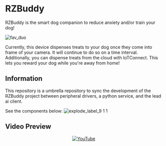 # RZBuddy

RZBuddy is the smart dog companion to reduce anxiety and/or train your dog!

![fav_duo](https://github.com/user-attachments/assets/dcc63883-8f6b-4645-99bc-f72db1ae3960)

Currently, this device dispenses treats to your dog once they come into frame of your camera. It will continue to do so on a time interval. Additionally, you can dispense treats from the cloud with IoTConnect. This lets you reward your dog while you're away from home!

## Information

This repository is a umbrella repository to sync the development of the RZBuddy project between peripheral drivers, a python service, and the lead ai client.

See the components below:
![explode_label_9 1 1](https://github.com/user-attachments/assets/ac52652c-0ee0-49fb-bb93-e746d412e35c)

## Video Preview

<div align="center">
  <a href="https://www.youtube.com/watch?v=mSETqaqMejQ">
    <img src="http://i.ytimg.com/vi/mSETqaqMejQ/hqdefault.jpg" alt="YouTube" />
  </a>
</div>
